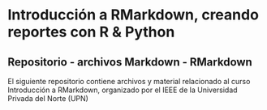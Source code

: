 # Introducción a RMarkdown, creando reportes con R & Python
## Repositorio - archivos Markdown - RMarkdown
El siguiente repositorio contiene archivos y material relacionado al curso Introducción a RMarkdown, organizado por el IEEE de la Universidad Privada del Norte (UPN)
